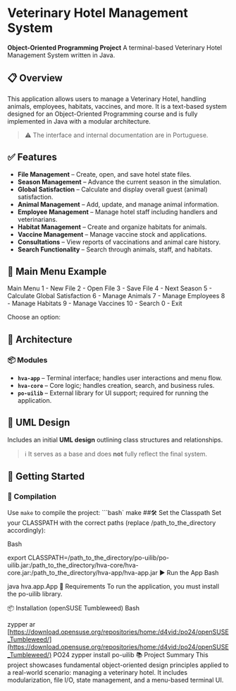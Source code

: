 # Veterinary Hotel Management System

**Object-Oriented Programming Project**
A terminal-based Veterinary Hotel Management System written in Java.

## 📋 Overview

This application allows users to manage a Veterinary Hotel, handling animals, employees, habitats, vaccines, and more. It is a text-based system designed for an Object-Oriented Programming course and is fully implemented in Java with a modular architecture.

> ⚠️ The interface and internal documentation are in Portuguese.

## ✅ Features

* **File Management** – Create, open, and save hotel state files.
* **Season Management** – Advance the current season in the simulation.
* **Global Satisfaction** – Calculate and display overall guest (animal) satisfaction.
* **Animal Management** – Add, update, and manage animal information.
* **Employee Management** – Manage hotel staff including handlers and veterinarians.
* **Habitat Management** – Create and organize habitats for animals.
* **Vaccine Management** – Manage vaccine stock and applications.
* **Consultations** – View reports of vaccinations and animal care history.
* **Search Functionality** – Search through animals, staff, and habitats.

## 🧾 Main Menu Example

Main Menu
1 - New File
2 - Open File
3 - Save File
4 - Next Season
5 - Calculate Global Satisfaction
6 - Manage Animals
7 - Manage Employees
8 - Manage Habitats
9 - Manage Vaccines
10 - Search
0 - Exit

Choose an option:


## 🧠 Architecture

### 📦 Modules

* **`hva-app`** – Terminal interface; handles user interactions and menu flow.
* **`hva-core`** – Core logic; handles creation, search, and business rules.
* **`po-uilib`** – External library for UI support; required for running the application.

## 📐 UML Design

Includes an initial **UML design** outlining class structures and relationships.
> ℹ️ It serves as a base and does **not** fully reflect the final system.

## 🚀 Getting Started

### 🔧 Compilation

Use `make` to compile the project:
```bash`
make
##🛠️ Set the Classpath
Set your CLASSPATH with the correct paths (replace /path_to_the_directory accordingly):

Bash

export CLASSPATH=/path_to_the_directory/po-uilib/po-uilib.jar:/path_to_the_directory/hva-core/hva-core.jar:/path_to_the_directory/hva-app/hva-app.jar
▶️ Run the App
Bash

java hva.app.App
💉 Requirements
To run the application, you must install the po-uilib library.

📦 Installation (openSUSE Tumbleweed)
Bash

zypper ar [https://download.opensuse.org/repositories/home:/d4vid:/po24/openSUSE_Tumbleweed/](https://download.opensuse.org/repositories/home:/d4vid:/po24/openSUSE_Tumbleweed/) PO24
zypper install po-uilib
📚 Project Summary
This project showcases fundamental object-oriented design principles applied to a real-world scenario: managing a veterinary hotel. It includes modularization, file I/O, state management, and a menu-based terminal UI.
